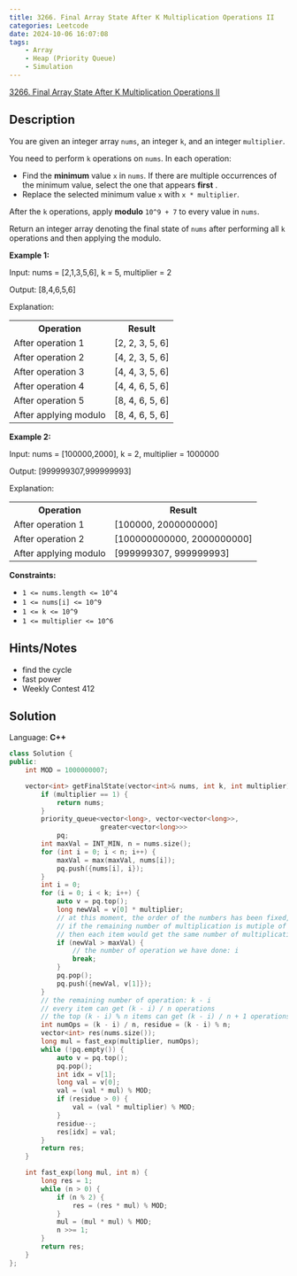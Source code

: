 ```yaml
---
title: 3266. Final Array State After K Multiplication Operations II
categories: Leetcode
date: 2024-10-06 16:07:08
tags:
    - Array
    - Heap (Priority Queue)
    - Simulation
---
```


[3266. Final Array State After K Multiplication Operations II](https://leetcode.com/problems/final-array-state-after-k-multiplication-operations-ii/description/)

## Description

You are given an integer array `nums`, an integer `k`, and an integer `multiplier`.

You need to perform `k` operations on `nums`. In each operation:

- Find the **minimum**  value `x` in `nums`. If there are multiple occurrences of the minimum value, select the one that appears **first** .
- Replace the selected minimum value `x` with `x * multiplier`.

After the `k` operations, apply **modulo**  `10^9 + 7` to every value in `nums`.

Return an integer array denoting the final state of `nums` after performing all `k` operations and then applying the modulo.

**Example 1:**

<div class="example-block">
Input: nums = [2,1,3,5,6], k = 5, multiplier = 2

Output: [8,4,6,5,6]

Explanation:

<table><tbody><tr><th>Operation</th><th>Result</th></tr><tr><td>After operation 1</td><td>[2, 2, 3, 5, 6]</td></tr><tr><td>After operation 2</td><td>[4, 2, 3, 5, 6]</td></tr><tr><td>After operation 3</td><td>[4, 4, 3, 5, 6]</td></tr><tr><td>After operation 4</td><td>[4, 4, 6, 5, 6]</td></tr><tr><td>After operation 5</td><td>[8, 4, 6, 5, 6]</td></tr><tr><td>After applying modulo</td><td>[8, 4, 6, 5, 6]</td></tr></tbody></table>

**Example 2:**

<div class="example-block">
Input: nums = [100000,2000], k = 2, multiplier = 1000000

Output: [999999307,999999993]

Explanation:

<table><tbody><tr><th>Operation</th><th>Result</th></tr><tr><td>After operation 1</td><td>[100000, 2000000000]</td></tr><tr><td>After operation 2</td><td>[100000000000, 2000000000]</td></tr><tr><td>After applying modulo</td><td>[999999307, 999999993]</td></tr></tbody></table>

**Constraints:**

- `1 <= nums.length <= 10^4`
- `1 <= nums[i] <= 10^9`
- `1 <= k <= 10^9`
- `1 <= multiplier <= 10^6`

## Hints/Notes

- find the cycle
- fast power
- Weekly Contest 412

## Solution

Language: **C++**

```C++
class Solution {
public:
    int MOD = 1000000007;

    vector<int> getFinalState(vector<int>& nums, int k, int multiplier) {
        if (multiplier == 1) {
            return nums;
        }
        priority_queue<vector<long>, vector<vector<long>>,
                       greater<vector<long>>>
            pq;
        int maxVal = INT_MIN, n = nums.size();
        for (int i = 0; i < n; i++) {
            maxVal = max(maxVal, nums[i]);
            pq.push({nums[i], i});
        }
        int i = 0;
        for (i = 0; i < k; i++) {
            auto v = pq.top();
            long newVal = v[0] * multiplier;
            // at this moment, the order of the numbers has been fixed,
            // if the remaining number of multiplication is mutiple of n
            // then each item would get the same number of multiplication
            if (newVal > maxVal) {
                // the number of operation we have done: i
                break;
            }
            pq.pop();
            pq.push({newVal, v[1]});
        }
        // the remaining number of operation: k - i
        // every item can get (k - i) / n operations
        // the top (k - i) % n items can get (k - i) / n + 1 operations
        int numOps = (k - i) / n, residue = (k - i) % n;
        vector<int> res(nums.size());
        long mul = fast_exp(multiplier, numOps);
        while (!pq.empty()) {
            auto v = pq.top();
            pq.pop();
            int idx = v[1];
            long val = v[0];
            val = (val * mul) % MOD;
            if (residue > 0) {
                val = (val * multiplier) % MOD;
            }
            residue--;
            res[idx] = val;
        }
        return res;
    }

    int fast_exp(long mul, int n) {
        long res = 1;
        while (n > 0) {
            if (n % 2) {
                res = (res * mul) % MOD;
            }
            mul = (mul * mul) % MOD;
            n >>= 1;
        }
        return res;
    }
};
```
